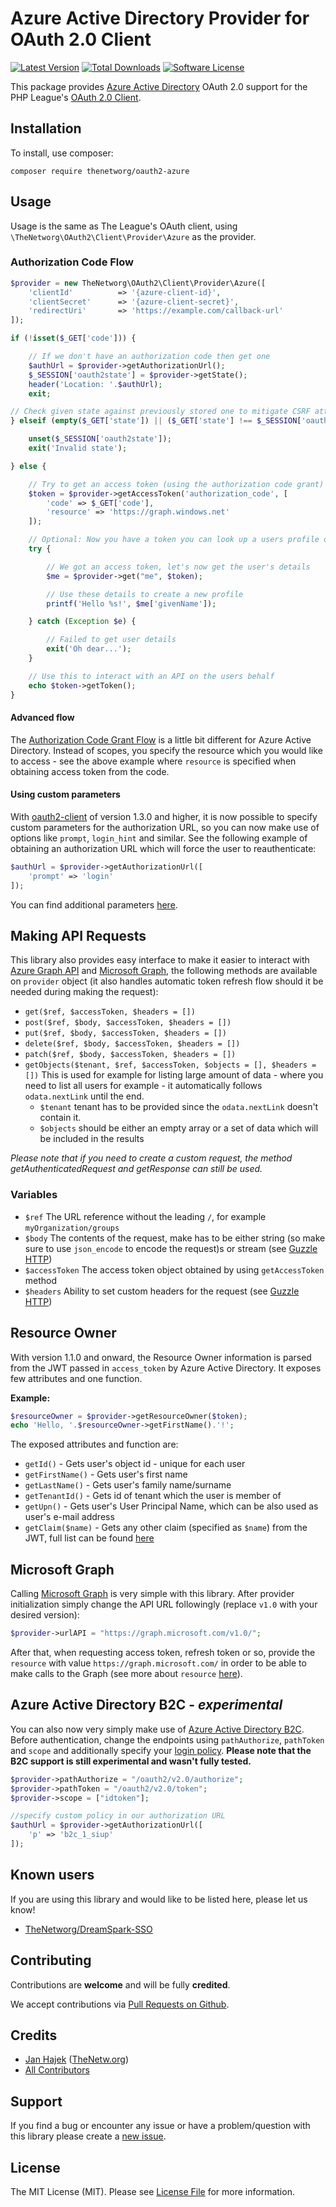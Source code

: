 # Azure Active Directory Provider for OAuth 2.0 Client
[![Latest Version](https://img.shields.io/github/release/thenetworg/oauth2-azure.svg?style=flat-square)](https://github.com/thenetworg/oauth2-azure/releases)
[![Total Downloads](https://img.shields.io/packagist/dt/thenetworg/oauth2-azure.svg?style=flat-square)](https://packagist.org/packages/thenetworg/oauth2-azure)
[![Software License](https://img.shields.io/packagist/l/thenetworg/oauth2-azure.svg?style=flat-square)](LICENSE.md)

This package provides [Azure Active Directory](https://azure.microsoft.com/en-us/services/active-directory/) OAuth 2.0 support for the PHP League's [OAuth 2.0 Client](https://github.com/thephpleague/oauth2-client).

## Installation

To install, use composer:

```
composer require thenetworg/oauth2-azure
```

## Usage

Usage is the same as The League's OAuth client, using `\TheNetworg\OAuth2\Client\Provider\Azure` as the provider.

### Authorization Code Flow

```php
$provider = new TheNetworg\OAuth2\Client\Provider\Azure([
    'clientId'          => '{azure-client-id}',
    'clientSecret'      => '{azure-client-secret}',
    'redirectUri'       => 'https://example.com/callback-url'
]);

if (!isset($_GET['code'])) {

    // If we don't have an authorization code then get one
    $authUrl = $provider->getAuthorizationUrl();
    $_SESSION['oauth2state'] = $provider->getState();
    header('Location: '.$authUrl);
    exit;

// Check given state against previously stored one to mitigate CSRF attack
} elseif (empty($_GET['state']) || ($_GET['state'] !== $_SESSION['oauth2state'])) {

    unset($_SESSION['oauth2state']);
    exit('Invalid state');

} else {

    // Try to get an access token (using the authorization code grant)
    $token = $provider->getAccessToken('authorization_code', [
        'code' => $_GET['code'],
        'resource' => 'https://graph.windows.net'
    ]);

    // Optional: Now you have a token you can look up a users profile data
    try {

        // We got an access token, let's now get the user's details
        $me = $provider->get("me", $token);

        // Use these details to create a new profile
        printf('Hello %s!', $me['givenName']);

    } catch (Exception $e) {

        // Failed to get user details
        exit('Oh dear...');
    }

    // Use this to interact with an API on the users behalf
    echo $token->getToken();
}
```

#### Advanced flow

The [Authorization Code Grant Flow](https://msdn.microsoft.com/en-us/library/azure/dn645542.aspx) is a little bit different for Azure Active Directory. Instead of scopes, you specify the resource which you would like to access - see the above example where `resource` is specified when obtaining access token from the code.

#### Using custom parameters

With [oauth2-client](https://github.com/thephpleague/oauth2-client) of version 1.3.0 and higher, it is now possible to specify custom parameters for the authorization URL, so you can now make use of options like `prompt`, `login_hint` and similar. See the following example of obtaining an authorization URL which will force the user to reauthenticate:
```php
$authUrl = $provider->getAuthorizationUrl([
    'prompt' => 'login'
]);
```
You can find additional parameters [here](https://msdn.microsoft.com/en-us/library/azure/dn645542.aspx).

## Making API Requests

This library also provides easy interface to make it easier to interact with [Azure Graph API](https://msdn.microsoft.com/en-us/library/azure/hh974476.aspx) and [Microsoft Graph](http://graph.microsoft.io), the following methods are available on `provider` object (it also handles automatic token refresh flow should it be needed during making the request):

- `get($ref, $accessToken, $headers = [])`
- `post($ref, $body, $accessToken, $headers = [])`
- `put($ref, $body, $accessToken, $headers = [])`
- `delete($ref, $body, $accessToken, $headers = [])`
- `patch($ref, $body, $accessToken, $headers = [])`
- `getObjects($tenant, $ref, $accessToken, $objects = [], $headers = [])` This is used for example for listing large amount of data - where you need to list all users for example - it automatically follows `odata.nextLink` until the end.
  - `$tenant` tenant has to be provided since the `odata.nextLink` doesn't contain it.
  - `$objects` should be either an empty array or a set of data which will be included in the results

*Please note that if you need to create a custom request, the method getAuthenticatedRequest and getResponse can still be used.*

### Variables
- `$ref` The URL reference without the leading `/`, for example `myOrganization/groups`
- `$body` The contents of the request, make has to be either string (so make sure to use `json_encode` to encode the request)s or stream (see [Guzzle HTTP](http://docs.guzzlephp.org/en/latest/request-options.html#body))
- `$accessToken` The access token object obtained by using `getAccessToken` method
- `$headers` Ability to set custom headers for the request (see [Guzzle HTTP](http://docs.guzzlephp.org/en/latest/request-options.html#headers))

## Resource Owner
With version 1.1.0 and onward, the Resource Owner information is parsed from the JWT passed in `access_token` by Azure Active Directory. It exposes few attributes and one function.

**Example:**
```php
$resourceOwner = $provider->getResourceOwner($token);
echo 'Hello, '.$resourceOwner->getFirstName().'!';
```
The exposed attributes and function are:
- `getId()` - Gets user's object id - unique for each user
- `getFirstName()` - Gets user's first name
- `getLastName()` - Gets user's family name/surname
- `getTenantId()` - Gets id of tenant which the user is member of
- `getUpn()` - Gets user's User Principal Name, which can be also used as user's e-mail address
- `getClaim($name)` - Gets any other claim (specified as `$name`) from the JWT, full list can be found [here](https://azure.microsoft.com/en-us/documentation/articles/active-directory-token-and-claims/)

## Microsoft Graph
Calling [Microsoft Graph](http://graph.microsoft.io/) is very simple with this library. After provider initialization simply change the API URL followingly (replace `v1.0` with your desired version):
```php
$provider->urlAPI = "https://graph.microsoft.com/v1.0/";
```
After that, when requesting access token, refresh token or so, provide the `resource` with value `https://graph.microsoft.com/` in order to be able to make calls to the Graph (see more about `resource` [here](#advanced-flow)).

## Azure Active Directory B2C - *experimental*
You can also now very simply make use of [Azure Active Directory B2C](https://azure.microsoft.com/en-us/documentation/articles/active-directory-b2c-reference-oauth-code/). Before authentication, change the endpoints using `pathAuthorize`, `pathToken` and `scope` and additionally specify your [login policy](https://azure.microsoft.com/en-gb/documentation/articles/active-directory-b2c-reference-policies/). **Please note that the B2C support is still experimental and wasn't fully tested.**
```php
$provider->pathAuthorize = "/oauth2/v2.0/authorize";
$provider->pathToken = "/oauth2/v2.0/token";
$provider->scope = ["idtoken"];

//specify custom policy in our authorization URL
$authUrl = $provider->getAuthorizationUrl([
    'p' => 'b2c_1_siup'
]);
```

## Known users
If you are using this library and would like to be listed here, please let us know!
- [TheNetworg/DreamSpark-SSO](https://github.com/thenetworg/dreamspark-sso)

## Contributing
Contributions are **welcome** and will be fully **credited**.

We accept contributions via [Pull Requests on Github](https://github.com/thenetworg/oauth2-azure).


## Credits
- [Jan Hajek](https://github.com/hajekj) ([TheNetw.org](https://thenetw.org))
- [All Contributors](https://github.com/thenetworg/oauth2-azure/contributors)

## Support
If you find a bug or encounter any issue or have a problem/question with this library please create a [new issue](https://github.com/TheNetworg/oauth2-azure/issues).

## License
The MIT License (MIT). Please see [License File](https://github.com/thenetworg/oauth2-azure/blob/master/LICENSE) for more information.
